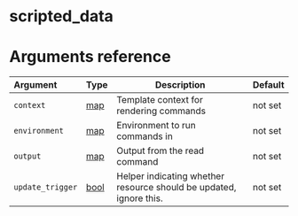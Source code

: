 
# scripted_data

# Arguments reference

| Argument | Type | Description | Default |
|:---      | ---  | ---         | ---     |
| `context` | [map](https://www.terraform.io/docs/extend/schemas/schema-types.html#typemap) | Template context for rendering commands | not set |
| `environment` | [map](https://www.terraform.io/docs/extend/schemas/schema-types.html#typemap) | Environment to run commands in | not set |
| `output` | [map](https://www.terraform.io/docs/extend/schemas/schema-types.html#typemap) | Output from the read command | not set |
| `update_trigger` | [bool](https://www.terraform.io/docs/extend/schemas/schema-types.html#typebool) | Helper indicating whether resource should be updated, ignore this. | not set |
